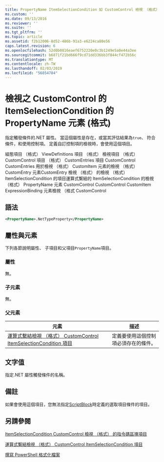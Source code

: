 ```yaml
---
title: PropertyName ItemSelectionCondition 如 CustomControl 檢視 （格式） 的項目 |Microsoft Docs
ms.custom: ''
ms.date: 09/13/2016
ms.reviewer: ''
ms.suite: ''
ms.tgt_pltfrm: ''
ms.topic: article
ms.assetid: f2b12006-8d52-486b-91a3-e6224ca80e56
caps.latest.revision: 6
ms.openlocfilehash: 52d0b0816eaef6752220e0c3b1249e5a0e44a3ee
ms.sourcegitcommit: b6871f21bd666f9cd71dd336bb3f844cf472b56c
ms.translationtype: MT
ms.contentlocale: zh-TW
ms.lasthandoff: 02/03/2019
ms.locfileid: "56854784"
---
```

# <a name="propertyname-element-for-itemselectioncondition-for-customcontrol-for-view-format"></a>檢視之 CustomControl 的 ItemSelectionCondition 的 PropertyName 元素 (格式)

指定觸發條件的.NET 屬性。 當這個屬性是存在，或當其評估結果為`true`、 符合條件，和使用控制項。 定義自訂控制項的檢視時，會使用這個項目。

組態項目 （格式） ViewDefinitions 項目 （格式） 檢視項目 （格式） CustomControl 項目 （格式） CustomEntries 項目 CustomControl CustomEntries 用於檢視 （格式） CustomItem 元素的檢視 （格式） CustomEntry 元素CustomEntry 檢視 （格式） 的檢視 （格式） ItemSelectionCondition 的項目運算式繫結的 ItemSelectionCondition 的檢視 （格式） PropertyName 元素 CustomControl CustomControl CustomItem ExpressionBinding 元素檢視 （格式 CustomControl

## <a name="syntax"></a>語法

```xml
<PropertyName>.NetTypeProperty</PropertyName>
```

## <a name="attributes-and-elements"></a>屬性與元素

下列各節說明屬性、 子項目和父項目`PropertyName`項目。

### <a name="attributes"></a>屬性

無。

### <a name="child-elements"></a>子元素

無。

### <a name="parent-elements"></a>父元素

|元素|描述|
|-------------|-----------------|
|[運算式繫結檢視 （格式） CustomControl ItemSelectionCondition 項目](./itemselectioncondition-element-for-expressionbinding-for-customcontrol-format.md)|定義要使用這個控制項必須存在的條件。|

## <a name="text-value"></a>文字值

指定.NET 屬性觸發條件的名稱。

## <a name="remarks"></a>備註

如果會使用這個項目，您無法指定[ScriptBlock](./scriptblock-element-for-itemselectioncondition-for-customcontrol-for-view-format.md)時定義的選取項目條件的項目。

## <a name="see-also"></a>另請參閱

[ItemSelectionCondition CustomControl 檢視 （格式） 的指令碼區塊項目](./scriptblock-element-for-itemselectioncondition-for-customcontrol-for-view-format.md)

[運算式繫結檢視 （格式） CustomControl ItemSelectionCondition 項目](./itemselectioncondition-element-for-expressionbinding-for-customcontrol-format.md)

[撰寫 PowerShell 格式化檔案](./writing-a-powershell-formatting-file.md)
